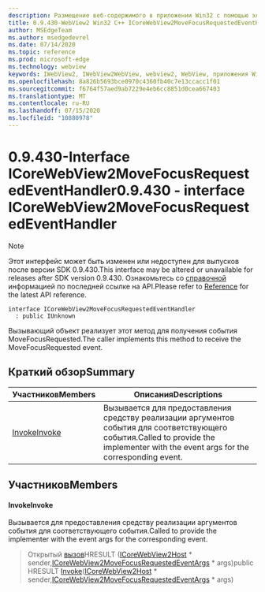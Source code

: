 ```yaml
---
description: Размещение веб-содержимого в приложении Win32 с помощью элемента управления Microsoft Edge WebView2
title: 0.9.430-WebView2 Win32 C++ ICoreWebView2MoveFocusRequestedEventHandler
author: MSEdgeTeam
ms.author: msedgedevrel
ms.date: 07/14/2020
ms.topic: reference
ms.prod: microsoft-edge
ms.technology: webview
keywords: IWebView2, IWebView2WebView, webview2, WebView, приложения Win32, Win32, EDGE, ICoreWebView2, ICoreWebView2Host, элемент управления "веб-браузер", HTML Edge
ms.openlocfilehash: 8a826b5693bce0970c4360fb40c7e13ccacc1f01
ms.sourcegitcommit: f6764f57aed9ab7229e4eb6cc8851d0cea667403
ms.translationtype: MT
ms.contentlocale: ru-RU
ms.lasthandoff: 07/15/2020
ms.locfileid: "10880978"
---
```

# <span data-ttu-id="483f6-104">0.9.430-Interface ICoreWebView2MoveFocusRequestedEventHandler</span><span class="sxs-lookup"><span data-stu-id="483f6-104">0.9.430 - interface ICoreWebView2MoveFocusRequestedEventHandler</span></span> 

> [!NOTE]
> <span data-ttu-id="483f6-105">Этот интерфейс может быть изменен или недоступен для выпусков после версии SDK 0.9.430.</span><span class="sxs-lookup"><span data-stu-id="483f6-105">This interface may be altered or unavailable for releases after SDK version 0.9.430.</span></span> <span data-ttu-id="483f6-106">Ознакомьтесь со [справочной](../../../webview2-api-reference.md) информацией по последней ссылке на API.</span><span class="sxs-lookup"><span data-stu-id="483f6-106">Please refer to [Reference](../../../webview2-api-reference.md) for the latest API reference.</span></span>

```
interface ICoreWebView2MoveFocusRequestedEventHandler
  : public IUnknown
```

<span data-ttu-id="483f6-107">Вызывающий объект реализует этот метод для получения события MoveFocusRequested.</span><span class="sxs-lookup"><span data-stu-id="483f6-107">The caller implements this method to receive the MoveFocusRequested event.</span></span>

## <span data-ttu-id="483f6-108">Краткий обзор</span><span class="sxs-lookup"><span data-stu-id="483f6-108">Summary</span></span>

 <span data-ttu-id="483f6-109">Участников</span><span class="sxs-lookup"><span data-stu-id="483f6-109">Members</span></span>                        | <span data-ttu-id="483f6-110">Описания</span><span class="sxs-lookup"><span data-stu-id="483f6-110">Descriptions</span></span>
--------------------------------|---------------------------------------------
[<span data-ttu-id="483f6-111">Invoke</span><span class="sxs-lookup"><span data-stu-id="483f6-111">Invoke</span></span>](#invoke) | <span data-ttu-id="483f6-112">Вызывается для предоставления средству реализации аргументов события для соответствующего события.</span><span class="sxs-lookup"><span data-stu-id="483f6-112">Called to provide the implementer with the event args for the corresponding event.</span></span>

## <span data-ttu-id="483f6-113">Участников</span><span class="sxs-lookup"><span data-stu-id="483f6-113">Members</span></span>

#### <span data-ttu-id="483f6-114">Invoke</span><span class="sxs-lookup"><span data-stu-id="483f6-114">Invoke</span></span> 

<span data-ttu-id="483f6-115">Вызывается для предоставления средству реализации аргументов события для соответствующего события.</span><span class="sxs-lookup"><span data-stu-id="483f6-115">Called to provide the implementer with the event args for the corresponding event.</span></span>

> <span data-ttu-id="483f6-116">Открытый [вызов](#invoke)HRESULT ([ICoreWebView2Host](ICoreWebView2Host.md) \* sender,[ICoreWebView2MoveFocusRequestedEventArgs](ICoreWebView2MoveFocusRequestedEventArgs.md) \* args)</span><span class="sxs-lookup"><span data-stu-id="483f6-116">public HRESULT [Invoke](#invoke)([ICoreWebView2Host](ICoreWebView2Host.md) \* sender,[ICoreWebView2MoveFocusRequestedEventArgs](ICoreWebView2MoveFocusRequestedEventArgs.md) \* args)</span></span>


